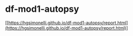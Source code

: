 # df-mod1-autopsy

[[https://hgsimonelli.github.io/df-mod1-autopsy/report.html](https://hgsimonelli.github.io/df-mod1-autopsy/report.html)]
